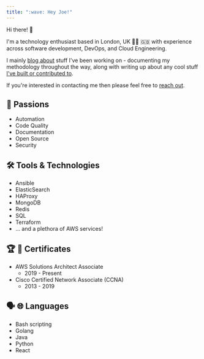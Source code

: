 ```yaml
---
title: ":wave: Hey Joe!"
---
```


Hi there! :wave:

I'm a technology enthusiast based in London, UK :guardsman: :uk: with experience across software development, DevOps, and Cloud Engineering. 

I mainly [blog about](/blog/) stuff I've been working on - documenting my methodology throughout the way, along with writing up about any cool stuff [I've built or contributed to](/projects/).

If you're interested in contacting me then please feel free to [reach out](/contact/).

## :heartbeat: Passions

- Automation
- Code Quality
- Documentation
- Open Source
- Security

## :hammer_and_wrench: Tools & Technologies

- Ansible
- ElasticSearch
- HAProxy
- MongoDB
- Redis
- SQL
- Terraform
- ... and a plethora of AWS services!

## :trophy: :scroll: Certificates

- AWS Solutions Architect Associate 
    - 2019 - Present
- Cisco Certified Network Associate (CCNA)
    - 2013 - 2019

## :speaking_head: :globe_with_meridians: Languages

- Bash scripting
- Golang
- Java
- Python
- React
